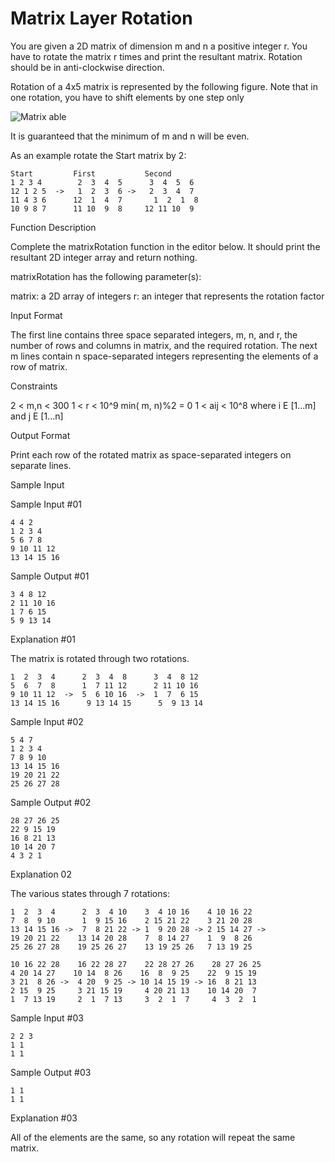 # Matrix Layer Rotation

You are given a 2D matrix of dimension m and n a positive integer r. You have to rotate the matrix r times and print the resultant matrix. Rotation should be in anti-clockwise direction.

Rotation of a 4x5 matrix is represented by the following figure. Note that in one rotation, you have to shift elements by one step only

![Matrix able](https://hr-challenge-images.s3.amazonaws.com/2517/matrix-rotation.png)

It is guaranteed that the minimum of m and n will be even.

As an example rotate the Start matrix by 2:

    Start         First           Second
    1 2 3 4        2  3  4  5      3  4  5  6
    12 1 2 5  ->   1  2  3  6 ->   2  3  4  7
    11 4 3 6      12  1  4  7       1  2  1  8
    10 9 8 7      11 10  9  8     12 11 10  9

Function Description

Complete the matrixRotation function in the editor below. It should print the resultant 2D integer array and return nothing.

matrixRotation has the following parameter(s):

matrix: a 2D array of integers
r: an integer that represents the rotation factor

Input Format

The first line contains three space separated integers, m, n, and r, the number of rows and columns in matrix, and the required rotation.
The next m lines contain n space-separated integers representing the elements of a row of matrix. 

Constraints

2 < m,n < 300
1 < r < 10^9
min( m, n)%2 = 0
1 < aij < 10^8 where i E [1...m] and j E [1...n]

Output Format

Print each row of the rotated matrix as space-separated integers on separate lines.

Sample Input

Sample Input #01

    4 4 2
    1 2 3 4
    5 6 7 8
    9 10 11 12
    13 14 15 16

Sample Output #01

    3 4 8 12
    2 11 10 16
    1 7 6 15
    5 9 13 14

Explanation #01

The matrix is rotated through two rotations.

    1  2  3  4      2  3  4  8      3  4  8 12
    5  6  7  8      1  7 11 12      2 11 10 16
    9 10 11 12  ->  5  6 10 16  ->  1  7  6 15
    13 14 15 16      9 13 14 15      5  9 13 14

Sample Input #02

    5 4 7
    1 2 3 4
    7 8 9 10
    13 14 15 16
    19 20 21 22
    25 26 27 28

Sample Output #02

    28 27 26 25
    22 9 15 19
    16 8 21 13
    10 14 20 7
    4 3 2 1

Explanation 02

The various states through 7 rotations:

    1  2  3  4      2  3  4 10    3  4 10 16    4 10 16 22
    7  8  9 10      1  9 15 16    2 15 21 22    3 21 20 28
    13 14 15 16 ->  7  8 21 22 -> 1  9 20 28 -> 2 15 14 27 ->
    19 20 21 22    13 14 20 28    7  8 14 27    1  9  8 26
    25 26 27 28    19 25 26 27    13 19 25 26   7 13 19 25

    10 16 22 28    16 22 28 27    22 28 27 26    28 27 26 25
    4 20 14 27    10 14  8 26    16  8  9 25    22  9 15 19
    3 21  8 26 ->  4 20  9 25 -> 10 14 15 19 -> 16  8 21 13
    2 15  9 25     3 21 15 19     4 20 21 13    10 14 20  7
    1  7 13 19     2  1  7 13     3  2  1  7     4  3  2  1

Sample Input #03

    2 2 3
    1 1
    1 1

Sample Output #03

    1 1
    1 1

Explanation #03

All of the elements are the same, so any rotation will repeat the same matrix. 









